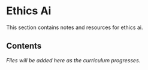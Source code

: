 # Ethics Ai

This section contains notes and resources for ethics ai.

## Contents

*Files will be added here as the curriculum progresses.*